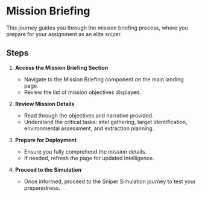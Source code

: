 # Mission Briefing

This journey guides you through the mission briefing process, where you prepare for your assignment as an elite sniper.

## Steps

1. **Access the Mission Briefing Section**
   - Navigate to the Mission Briefing component on the main landing page.
   - Review the list of mission objectives displayed.

2. **Review Mission Details**
   - Read through the objectives and narrative provided.
   - Understand the critical tasks: intel gathering, target identification, environmental assessment, and extraction planning.

3. **Prepare for Deployment**
   - Ensure you fully comprehend the mission details.
   - If needed, refresh the page for updated intelligence.

4. **Proceed to the Simulation**
   - Once informed, proceed to the Sniper Simulation journey to test your preparedness.